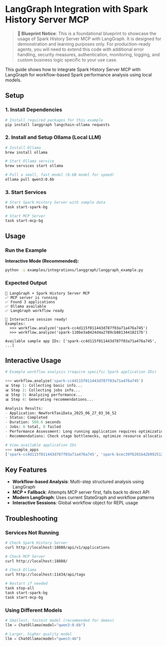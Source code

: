 # LangGraph Integration with Spark History Server MCP

> **🚧 Blueprint Notice**: This is a foundational blueprint to showcase the usage of Spark History Server MCP with LangGraph. It is designed for demonstration and learning purposes only. For production-ready agents, you will need to extend this code with additional error handling, security measures, authentication, monitoring, logging, and custom business logic specific to your use case.

This guide shows how to integrate Spark History Server MCP with LangGraph for workflow-based Spark performance analysis using local models.

## Setup

### 1. Install Dependencies

```bash
# Install required packages for this example
pip install langgraph langchain-ollama requests
```

### 2. Install and Setup Ollama (Local LLM)

```bash
# Install Ollama
brew install ollama

# Start Ollama service
brew services start ollama

# Pull a small, fast model (0.6B model for speed)
ollama pull qwen3:0.6b
```

### 3. Start Services

```bash
# Start Spark History Server with sample data
task start-spark-bg

# Start MCP Server
task start-mcp-bg
```

## Usage

### Run the Example

**Interactive Mode (Recommended):**
```bash
python -i examples/integrations/langgraph/langgraph_example.py
```

### Expected Output

```
🚀 LangGraph + Spark History Server MCP
✅ MCP server is running
✅ Found 3 applications
✅ Ollama available
✅ LangGraph workflow ready

🎯 Interactive session ready!
Examples:
  >>> workflow.analyze('spark-cc4d115f011443d787f03a71a476a745')
  >>> workflow.analyze('spark-110be3a8424d4a2789cb88134418217b')

Available sample app IDs: ['spark-cc4d115f011443d787f03a71a476a745', ...]
```

## Interactive Usage

```python
# Example workflow analysis (require specific Spark application IDs)

>>> workflow.analyze('spark-cc4d115f011443d787f03a71a476a745')
📊 Step 1: Collecting basic info...
📊 Step 2: Collecting jobs info...
📊 Step 3: Analyzing performance...
📊 Step 4: Generating recommendations...

Analysis Results:
- Application: NewYorkTaxiData_2025_06_27_03_56_52
- Status: Completed
- Duration: 508.6 seconds
- Jobs: 6 total, 0 failed
- Performance Assessment: Long running application requires optimization
- Recommendations: Check stage bottlenecks, optimize resource allocation

# View available application IDs
>>> sample_apps
['spark-cc4d115f011443d787f03a71a476a745', 'spark-bcec39f6201b42b9925124595baad260', 'spark-110be3a8424d4a2789cb88134418217b']
```

## Key Features

- **Workflow-based Analysis**: Multi-step structured analysis using LangGraph
- **MCP + Fallback**: Attempts MCP server first, falls back to direct API
- **Modern LangGraph**: Uses current StateGraph and workflow patterns
- **Interactive Sessions**: Global workflow object for REPL usage

## Troubleshooting

### Services Not Running
```bash
# Check Spark History Server
curl http://localhost:18080/api/v1/applications

# Check MCP Server
curl http://localhost:18888/

# Check Ollama
curl http://localhost:11434/api/tags

# Restart if needed
task stop-all
task start-spark-bg
task start-mcp-bg
```

### Using Different Models

```python
# Smallest, fastest model (recommended for demos)
llm = ChatOllama(model="qwen3:0.6b")

# Larger, higher quality model
llm = ChatOllama(model="qwen3:4b")
```